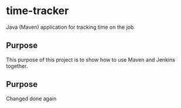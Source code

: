 # time-tracker
Java (Maven) application for tracking time on the job

## Purpose

This purpose of this project is to show how to use Maven and Jenkins together.
## Purpose
Changed done again
